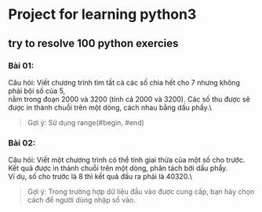 # Project for learning python3
## try to resolve 100 python exercies 
### Bài 01:
Câu hỏi:
Viết chương trình tìm tất cả các số chia hết cho 7 nhưng không phải bội số của 5,\
nằm trong đoạn 2000 và 3200 (tính cả 2000 và 3200). Các số thu được sẽ được in
thành chuỗi trên một dòng, cách nhau bằng dấu phẩy.\
>Gợi ý: Sử dụng range(#begin, #end)

### Bài 02:
Câu hỏi:
Viết một chương trình có thể tính giai thừa của một số cho trước.\
Kết quả được in thành chuỗi trên một dòng, phân tách bởi dấu phẩy.\
Ví dụ, số cho trước là 8 thì kết quả đầu ra phải là 40320.\
>Gợi ý:
Trong trường hợp dữ liệu đầu vào được cung cấp, bạn hãy chọn cách để người
dùng nhập số vào.
